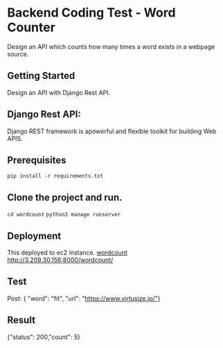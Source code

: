 # Backend Coding Test - Word Counter
Design an API which counts how many times a word exists in a webpage 
source.
## Getting Started
Design an API with Django Rest API.
## Django Rest API:
Django REST framework is apowerful and flexible toolkit for building Web 
APIS.
## Prerequisites
```pip install -r requirements.txt```
## Clone the project and run.
```cd wordcount``` ```python3 manage runserver```
## Deployment
This deployed to ec2 instance. 
[wordcount](http://3.209.30.156:8000/wordcount/) 
http://3.209.30.156:8000/wordcount/
## Test
Post: { "word": "fit", "url": "https://www.virtusize.jp/"}
## Result
{"status": 200,"count": 5}
